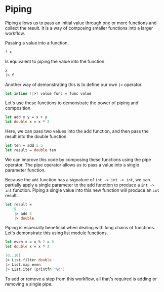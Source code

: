 # Piping

Piping allows us to pass an initial value through one or more functions and collect the result.
It is a way of composing smaller functions into a larger workflow.

Passing a value into a function.

```fsharp
f x
```

Is equivalent to piping the value into the function.

```fsharp
x
|> f
```

Another way of demonstrating this is to define our own `|>` operator.

```fsharp
let inline (|>) value func = func value
```

Let's use these functions to demonstrate the power of piping and composition.

```fsharp
let add x y = x + y
let double x = x * 2
```

Here, we can pass two values into the add function, and then pass the result into the double function.

```fsharp
let ten = add 5 5
let result = double ten
```

We can improve this code by composing these functions using the pipe operator.
The pipe operator allows us to pass a value into a single parameter function.

Because the `add` function has a signature of `int -> int -> int`,
we can partially apply a single parameter to the add function to produce a `int -> int` function.
Piping a single value into this new function will produce an `int` result.

```fsharp
let result =
    5
    |> add 5
    |> double
```

Piping is especially beneficial when dealing with long chains of functions.
Let's demonstrate this using list module functions.

```fsharp
let even x = x % 2 = 0
let double x = x * 2

[0..10]
|> List.filter double
|> List.map even
|> List.iter (printfn "%d")
```

To add or remove a step from this workflow, all that's required is adding or removing a single pipe.
